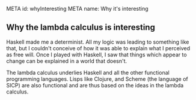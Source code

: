 META id: whyInteresting
META name: Why it's interesting

Why the lambda calculus is interesting
--------------------------------------

Haskell made me a determinist.
All my logic was leading to something like that, but I couldn't conceive of
how it was able to explain what I perceived as free will.
Once I played with Haskell, I saw that things which appear to change
can be explained in a world that doesn't.

The lambda calculus underlies Haskell and all the other
functional programming languages. Lisps like Clojure, and Scheme
(the language of SICP) are also functional and are thus based on the ideas
in the lambda calculus.
